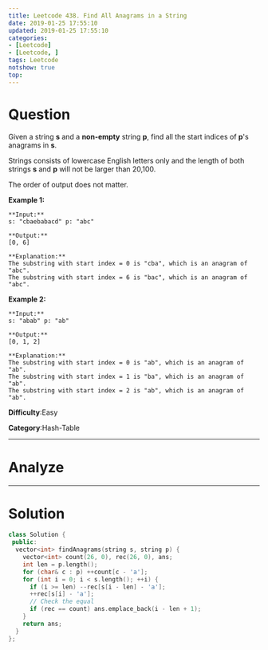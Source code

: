 ```yaml
---
title: Leetcode 438. Find All Anagrams in a String
date: 2019-01-25 17:55:10
updated: 2019-01-25 17:55:10
categories: 
- [Leetcode]
- [Leetcode, ]
tags: Leetcode
notshow: true
top:
---
```


# Question

Given a string  **s**  and a  **non-empty**  string  **p**, find all the start indices of  **p**'s anagrams in  **s**.

Strings consists of lowercase English letters only and the length of both strings  **s**  and  **p**  will not be larger than 20,100.

The order of output does not matter.

**Example 1:**

```
**Input:**
s: "cbaebabacd" p: "abc"

**Output:**
[0, 6]

**Explanation:**
The substring with start index = 0 is "cba", which is an anagram of "abc".
The substring with start index = 6 is "bac", which is an anagram of "abc".
```

**Example 2:**

```
**Input:**
s: "abab" p: "ab"

**Output:**
[0, 1, 2]

**Explanation:**
The substring with start index = 0 is "ab", which is an anagram of "ab".
The substring with start index = 1 is "ba", which is an anagram of "ab".
The substring with start index = 2 is "ab", which is an anagram of "ab".
```

**Difficulty**:Easy

**Category**:Hash-Table

<!-- more -->

------------

# Analyze

------------

# Solution

```cpp
class Solution {
 public:
  vector<int> findAnagrams(string s, string p) {
    vector<int> count(26, 0), rec(26, 0), ans;
    int len = p.length();
    for (char& c : p) ++count[c - 'a'];
    for (int i = 0; i < s.length(); ++i) {
      if (i >= len) --rec[s[i - len] - 'a'];
      ++rec[s[i] - 'a'];
      // Check the equal
      if (rec == count) ans.emplace_back(i - len + 1);
    }
    return ans;
  }
};
```


